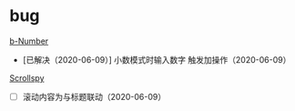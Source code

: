 # bug

[b-Number](../src/components/base/Bootstrap/Form/b-number.vue)

- [已解决（2020-06-09）] 小数模式时输入数字 触发加操作（2020-06-09）

[Scrollspy](../src/components/base/Bootstrap/Scrollspy)

- [ ] 滚动内容为与标题联动（2020-06-09）